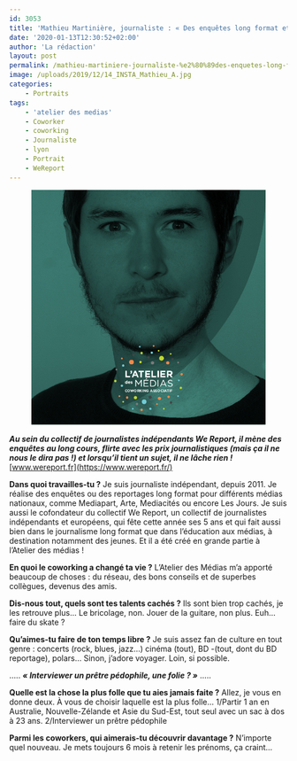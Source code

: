 ```yaml
---
id: 3053
title: 'Mathieu Martinière, journaliste : « Des enquêtes long format et de l&rsquo;éducation aux médias »'
date: '2020-01-13T12:30:52+02:00'
author: 'La rédaction'
layout: post
permalink: /mathieu-martiniere-journaliste-%e2%80%89des-enquetes-long-format-et-de-leducation-aux-medias%e2%80%89/
image: /uploads/2019/12/14_INSTA_Mathieu_A.jpg
categories:
    - Portraits
tags:
    - 'atelier des medias'
    - Coworker
    - coworking
    - Journaliste
    - lyon
    - Portrait
    - WeReport
---
```


<figure class="wp-block-image"><img src="/uploads/2019/12/14_INSTA_Mathieu_A.jpg" alt="Illustration"></figure>

***Au sein du collectif de journalistes indépendants We Report, il mène des enquêtes au long cours, flirte avec les prix journalistiques (mais ça il ne nous le dira pas !) et lorsqu’il tient un sujet, il ne lâche rien !***
[www.wereport.fr](https://www.wereport.fr/)

**Dans quoi travailles-tu ?**
Je suis journaliste indépendant, depuis 2011. Je réalise des enquêtes ou des reportages long format pour différents médias nationaux, comme Mediapart, Arte, Mediacités ou encore Les Jours. Je suis aussi le cofondateur du collectif We Report, un collectif de journalistes indépendants et européens, qui fête cette année ses 5 ans et qui fait aussi bien dans le journalisme long format que dans l’éducation aux médias, à destination notamment des jeunes. Et il a été créé en grande partie à l’Atelier des médias !

**En quoi le coworking a changé ta vie ?**
L’Atelier des Médias m’a apporté beaucoup de choses : du réseau, des bons conseils et de superbes collègues, devenus des amis.

**Dis-nous tout, quels sont tes talents cachés ?**
Ils sont bien trop cachés, je les retrouve plus… Le bricolage, non. Jouer de la guitare, non plus. Euh… faire du skate ?

**Qu’aimes-tu faire de ton temps libre ?**
Je suis assez fan de culture en tout genre : concerts (rock, blues, jazz…) cinéma (tout), BD -(tout, dont du BD reportage), polars… Sinon, j’adore voyager. Loin, si possible.

…..
***« Interviewer un prêtre pédophile, une folie ? »***
…..

**Quelle est la chose la plus folle que tu aies jamais faite ?**
Allez, je vous en donne deux. À vous de choisir laquelle est la plus folle… 1/Partir 1 an en Australie, Nouvelle-Zélande et Asie du Sud-Est, tout seul avec un sac à dos à 23 ans.
2/Interviewer un prêtre pédophile

**Parmi les coworkers, qui aimerais-tu découvrir davantage ?**
N’importe quel nouveau. Je mets toujours 6 mois à retenir les prénoms, ça craint…
